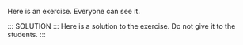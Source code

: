 Here is an exercise. Everyone can see it.

::: SOLUTION :::
Here is a solution to the exercise. Do not give it to
the students.
:::